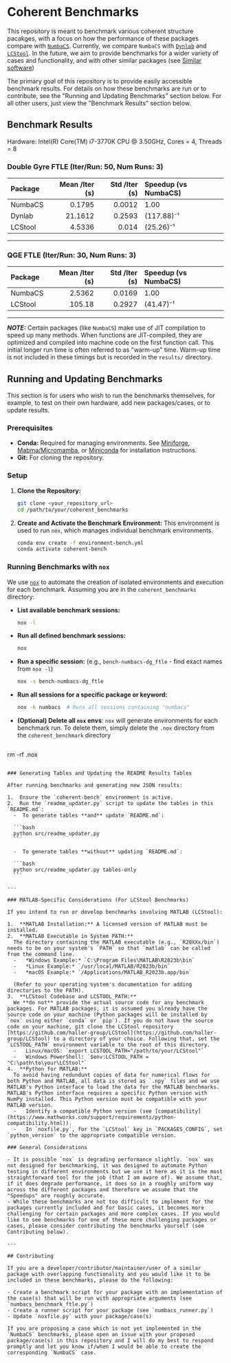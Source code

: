 # Coherent Benchmarks

This repository is meant to benchmark various coherent structure pacakges, with a focus on how the performance of these packages compare with [`NumbaCS`](https://github.com/alb3rtjarvis/numbacs). 
Currently, we compare `NumbaCS` with [`Dynlab`](https://github.com/hokiepete/dynlab) and [`LCStool`](https://github.com/haller-group/LCStool). In the future, we aim to provide benchmarks for a wider variety of cases and functionality, and with other similar packages 
(see [Similar software](https://github.com/alb3rtjarvis/numbacs?tab=readme-ov-file#similar-software))

The primary goal of this repository is to provide easily accessible benchmark results. For details on how these benchmarks are run or to contribute, see the "Running and Updating Benchmarks" section below. For all other users, just view the "Benchmark Results" section below.

## Benchmark Results

Hardware: Intel(R) Core(TM) i7-3770K CPU @ 3.50GHz, Cores = 4, Threads = 8

<!-- BENCHMARK_RESULTS_START -->

### Double Gyre FTLE (Iter/Run: 50, Num Runs: 3)

| Package   |   Mean /Iter (s) |   Std /Iter (s) | Speedup (vs NumbaCS)   |
|:----------|-----------------:|----------------:|:-----------------------|
| NumbaCS   |           0.1795 |          0.0012 | 1.00                   |
| Dynlab    |          21.1612 |          0.2593 | (117.88)⁻¹             |
| LCStool   |           4.5336 |          0.014  | (25.26)⁻¹              |

---

### QGE FTLE (Iter/Run: 30, Num Runs: 3)

| Package   |   Mean /Iter (s) |   Std /Iter (s) | Speedup (vs NumbaCS)   |
|:----------|-----------------:|----------------:|:-----------------------|
| NumbaCS   |           2.5362 |          0.0169 | 1.00                   |
| LCStool   |         105.18   |          0.2927 | (41.47)⁻¹              |

<!-- BENCHMARK_RESULTS_END -->

---

**_NOTE:_**  Certain packages (like `NumbaCS`) make use of JIT compilation to speed up many methods. When functions are JIT-compiled, they are optimized and compiled into machine code on the first function call. This initial longer run time is often referred to as "warm-up" time. Warm-up time is not included in these timings but is recorded in the `results/` directory.

## Running and Updating Benchmarks

This section is for users who wish to run the benchmarks themselves, for example, to test on their own hardware, add new packages/cases, or to update results.

### Prerequisites

-  **Conda:** Required for managing environments. See [Miniforge](https://github.com/conda-forge/miniforge), [Mabma/Micromamba](https://github.com/mamba-org/mamba), or [Miniconda](https://docs.conda.io/en/latest/miniconda.html) for installation instructions.
-  **Git:** For cloning the repository.

### Setup

1.  **Clone the Repository:**
    ```bash
    git clone <your_repository_url>
    cd /path/to/your/coherent_benchmarks
    ```

2.  **Create and Activate the Benchmark Environment:**
    This environment is used to run `nox`, which manages individual benchmark environments.
    ```bash
    conda env create -f environment-bench.yml
    conda activate coherent-bench
    ```

### Running Benchmarks with `nox`

We use [`nox`](https://nox.thea.codes/en/stable/) to automate the creation of isolated environments and execution for each benchmark. Assuming you are in the `coherent_benchmarks` directory:

-   **List available benchmark sessions:**
    ```bash
    nox -l
    ```
-   **Run all defined benchmark sessions:**
    ```bash
    nox
    ```
-   **Run a specific session:** (e.g., `bench-numbacs-dg_ftle` - find exact names from `nox -l`)
    ```bash
    nox -s bench-numbacs-dg_ftle
    ```
-   **Run all sessions for a specific package or keyword:**
    ```bash
    nox -k numbacs  # Runs all sessions containing "numbacs"
    ```
-  **(Optional) Delete all `nox` envs**: `nox` will  generate environments for each benchmark run. To delete them, simply delete the `.nox` directory from the `coherent_benchmark` directory
   ```bash
  rm -rf .nox
  ```

### Generating Tables and Updating the README Results Tables

After running benchmarks and generating new JSON results:

1.  Ensure the `coherent-bench` environment is active.
2.  Run the `readme_updater.py` script to update the tables in this `README.md`:
	-  To generate tables **and** update `README.md`:
	
    ```bash
    python src/readme_updater.py
    ```

	-  To generate tables **without** updating `README.md`:
	
    ```bash
    python src/readme_updater.py tables-only
    ```
    
---

### MATLAB-Specific Considerations (For LCStool Benchmarks)

If you intend to run or develop benchmarks involving MATLAB (LCStool):

1.  **MATLAB Installation:** A licensed version of MATLAB must be installed.
2.  **MATLAB Executable in System PATH:**
    The directory containing the MATLAB executable (e.g., `R20XXx/bin`) needs to be on your system's `PATH` so that `matlab` can be called from the command line.
    -   *Windows Example:* `C:\Program Files\MATLAB\R2023b\bin`
    -   *Linux Example:* `/usr/local/MATLAB/R2023b/bin`
    -   *macOS Example:* `/Applications/MATLAB_R2023b.app/bin`
    
    (Refer to your operating system's documentation for adding directories to the PATH).
3.  **LCStool Codebase and LCSTOOL_PATH:**
	We **do not** provide the actual source code for any benchmark packages. For MATLAB packages, it is assumed you already have the source code on your machine (Python packages will be installed by `nox` using either `conda` or `pip`). If you do not have the source code on your machine, git clone the LCStool repository [https://github.com/haller-group/LCStool](https://github.com/haller-group/LCStool) to a directory of your choice. Following that, set the `LCSTOOL_PATH` environment variable to the root of this directory.
    -   Linux/macOS: `export LCSTOOL_PATH="/path/to/your/LCStool"`
    -   Windows PowerShell: `$env:LCSTOOL_PATH = "C:\path\to\your\LCStool"`
4.  **Python for MATLAB:**
	To avoid having redundunt copies of data for numerical flows for both Python and MATLAB, all data is stored as `.npy` files and we use MATLAB's Python interface to load the data for the MATLAB benchmarks. MATLAB's Python interface requires a specific Python version with NumPy installed. This Python version must be compatible with your MATLAB version.
    -   Identify a compatible Python version (see [compatibility](https://www.mathworks.com/support/requirements/python-compatibility.html)).
    -   In `noxfile.py`, for the `LCStool` key in `PACKAGES_CONFIG`, set `python_version` to the appropriate compatible version.

### General Considerations

- It is possible `nox` is degrading performance slightly. `nox` was not designed for benchmarking, it was designed to automate Python testing in different environments but we use it here as it is the most straightforward tool for the job (that I am aware of). We assume that, if it does degrade performance, it does so in a roughly uniform way across the different packages and therefore we assume that the "Speedups" are roughly accurate.
- While these benchmarks are not too difficult to implement for the packages currently included and for basic cases, it becomes more challenging for certain packages and more complex cases. If you would like to see benchmarks for one of these more challenging packages or cases, please consider contributing the benchmarks yourself (see Contributing below).

---

## Contributing

If you are a developer/contributor/maintainer/user of a similar package with overlapping functionality and you would like it to be included in these benchmarks, please do the following:

- Create a benchmark script for your package with an implementation of the case(s) that will be run with appropriate arguments (see `numbacs_benchmark_ftle.py`)
- Create a runner script for your package (see `numbacs_runner.py`)
- Update `noxfile.py` with your package/case(s)

If you are proposing a case which is not yet implemented in the `NumbaCS` benchmarks, please open an issue with your proposed package/case(s) in this repository and I will do my best to respond promptly and let you know if/when I would be able to create the corresponding `NumbaCS` case.
